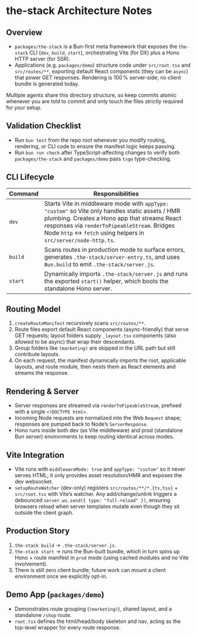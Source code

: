 # the-stack Architecture Notes

## Overview
- `packages/the-stack` is a Bun-first meta framework that exposes the `the-stack` CLI (`dev`, `build`, `start`), orchestrating Vite (for DX) plus a Hono HTTP server (for SSR).
- Applications (e.g. `packages/demo`) structure code under `src/root.tsx` and `src/routes/**`, exporting default React components (they can be `async`) that power GET responses. Rendering is 100 % server-side; no client bundle is generated today.

Multiple agents share this directory structure, so keep commits atomic whenever you are told to commit and only touch the files strictly required for your setup.

## Validation Checklist
- Run `bun test` from the repo root whenever you modify routing, rendering, or CLI code to ensure the manifest logic keeps passing.
- Run `bun run check` after TypeScript-affecting changes to verify both `packages/the-stack` and `packages/demo` pass `tsgo` type-checking.

## CLI Lifecycle
| Command | Responsibilities |
| --- | --- |
| `dev` | Starts Vite in middleware mode with `appType: "custom"` so Vite only handles static assets / HMR plumbing. Creates a Hono app that streams React responses via `renderToPipeableStream`. Bridges Node `http` ↔ `fetch` using helpers in `src/server/node-http.ts`. |
| `build` | Scans routes in production mode to surface errors, generates `.the-stack/server-entry.ts`, and uses `Bun.build` to emit `.the-stack/server.js`. |
| `start` | Dynamically imports `.the-stack/server.js` and runs the exported `start()` helper, which boots the standalone Hono server. |

## Routing Model
1. `createRouteManifest` recursively scans `src/routes/**`.
2. Route files export default React components (async-friendly) that serve GET requests; layout folders supply `_layout.tsx` components (also allowed to be async) that wrap their descendants.
3. Group folders like `(marketing)` are skipped in the URL path but still contribute layouts.
4. On each request, the manifest dynamically imports the root, applicable layouts, and route module, then nests them as React elements and streams the response.

## Rendering & Server
- Server responses are streamed via `renderToPipeableStream`, prefixed with a single `<!DOCTYPE html>`.
- Incoming Node requests are normalized into the Web `Request` shape; responses are pumped back to Node’s `ServerResponse`.
- Hono runs inside both dev (as Vite middleware) and prod (standalone Bun server) environments to keep routing identical across modes.

## Vite Integration
- Vite runs with `middlewareMode: true` and `appType: "custom"` so it never serves HTML; it only provides asset resolution/HMR and exposes the dev websocket.
- `setupRouteWatcher` (dev-only) registers `src/routes/**/*.{ts,tsx}` + `src/root.tsx` with Vite’s watcher. Any add/change/unlink triggers a debounced `server.ws.send({ type: "full-reload" })`, ensuring browsers reload when server templates mutate even though they sit outside the client graph.

## Production Story
1. `the-stack build` → `.the-stack/server.js`.
2. `the-stack start` → runs the Bun-built bundle, which in turn spins up Hono + route manifest in `prod` mode (using cached modules and no Vite involvement).
3. There is still zero client bundle; future work can mount a client environment once we explicitly opt-in.

## Demo App (`packages/demo`)
- Demonstrates route grouping (`(marketing)`), shared layout, and a standalone `/shop` route.
- `root.tsx` defines the html/head/body skeleton and nav, acting as the top-level wrapper for every route response.
